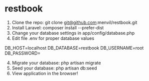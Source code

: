 # restbook
1. Clone the repo: git clone git@github.com:menvil/restbook.git
2. Install Laravel: composer install --prefer-dist
3. Change your database settings in app/config/database.php
4. Edit file .env for proper database values

DB_HOST=localhost
DB_DATABASE=restbook
DB_USERNAME=root
DB_PASSWORD=

4. Migrate your database: php artisan migrate
5. Seed your database: php artisan db:seed
6. View application in the browser!